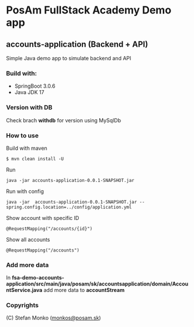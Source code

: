 # PosAm FullStack Academy Demo app

## accounts-application (Backend + API)

Simple Java demo app to simulate backend and API

### Build with:
- SpringBoot 3.0.6
- Java JDK 17

### Version with DB
Check brach **withdb** for version using MySqlDb

### How to use

Build with maven
```
$ mvn clean install -U 
```

Run
```
java -jar accounts-application-0.0.1-SNAPSHOT.jar
```

Run with config
```
java -jar  accounts-application-0.0.1-SNAPSHOT.jar --spring.config.location=../config/application.yml
```

Show account with specific ID
```
@RequestMapping("/accounts/{id}")
```

Show all accounts
```
@RequestMapping("/accounts")
```

### Add more data

In **fsa-demo-accounts-application/src/main/java/posam/sk/accountsapplication/domain/AccountService.java** add more data to **accountStream**

### Copyrights
(C) Stefan Monko (monkos@posam.sk)